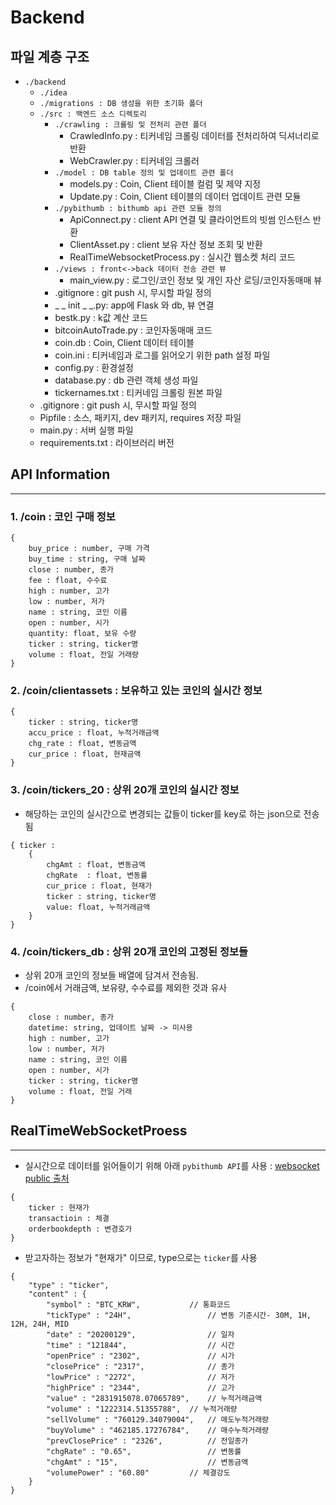 # Backend



## 파일 계층 구조

- `./backend`
  - `./idea`
  - `./migrations : DB 생성을 위한 초기화 폴더`    
  - `./src : 백엔드 소스 디렉토리`
    - `./crawling : 크롤링 및 전처리 관련 폴더` 
      - CrawledInfo.py : 티커네임 크롤링 데이터를 전처리하여 딕셔너리로 반환
      - WebCrawler.py : 티커네임 크롤러
    - `./model : DB table 정의 및 업데이트 관련 폴더`                      
      - models.py : Coin, Client 테이블 컬럼 및 제약 지정   
      - Update.py : Coin, Client 테이블의 데이터 업데이트 관련 모듈      
    - `./pybithumb : bithumb api 관련 모듈 정의` 
      - ApiConnect.py : client API 연결 및 클라이언트의 빗썸 인스턴스 반환
      - ClientAsset.py : client 보유 자산 정보 조회 및 반환
      - RealTimeWebsocketProcess.py : 실시간 웹소켓 처리 코드
    - `./views : front<->back 데이터 전송 관련 뷰 ` 
      - main_view.py : 로그인/코인 정보 및 개인 자산 로딩/코인자동매매 뷰
    - .gitignore : git push 시, 무시할 파일 정의
    - _ _ init _ _.py: app에 Flask 와 db, 뷰 연결
    - bestk.py : k값 계산 코드
    - bitcoinAutoTrade.py : 코인자동매매 코드
    - coin.db : Coin, Client 데이터 테이블
    - coin.ini : 티커네임과 로그를 읽어오기 위한 path 설정 파일 
    - config.py : 환경설정
    - database.py : db 관련 객체 생성 파일
    - tickernames.txt : 티커네임 크롤링 원본 파일
  - .gitignore : git push 시, 무시할 파일 정의
  - Pipfile : 소스, 패키지, dev 패키지, requires 저장 파일
  - main.py : 서버 실행 파일
  - requirements.txt : 라이브러리 버전 



## API Information

------

### 1. /coin : 코인 구매 정보

```
{
	buy_price : number, 구매 가격
	buy_time : string, 구매 날짜
	close : number, 종가
	fee : float, 수수료
	high : number, 고가
	low : number, 저가
	name : string, 코인 이름
	open : number, 시가
	quantity: float, 보유 수량
	ticker : string, ticker명
	volume : float, 전일 거래량
}
```

### 2. /coin/clientassets : 보유하고 있는 코인의 실시간 정보

```
{
	ticker : string, ticker명
	accu_price : float, 누적거래금액
  	chg_rate : float, 변동금액
	cur_price : float, 현재금액
}
```

### 3. /coin/tickers_20 : 상위 20개 코인의 실시간 정보

- 해당하는 코인의 실시간으로 변경되는 값들이 ticker를 key로 하는 json으로 전송됨

```
{ ticker : 
	{
		chgAmt : float, 변동금액
		chgRate  : float, 변동률
		cur_price : float, 현재가
		ticker : string, ticker명
		value: float, 누적거래금액
	}
}
```

### 4. /coin/tickers_db : 상위 20개 코인의 고정된 정보들

* 상위 20개 코인의 정보들 배열에 담겨서 전송됨.
* /coin에서 거래금액, 보유량, 수수료를 제외한 것과 유사

```
{
	close : number, 종가
	datetime: string, 업데이트 날짜 -> 미사용
	high : number, 고가
	low : number, 저가
	name : string, 코인 이름
 	open : number, 시가
	ticker : string, ticker명
	volume : float, 전일 거래
}
```




## RealTimeWebSocketProess
-----------

- 실시간으로 데이터를 읽어들이기 위해 아래 `pybithumb API`를 사용 : [websocket public 출처](https://apidocs.bithumb.com/docs/websocket_public)
```
{
    ticker : 현재가
    transactioin : 체결
    orderbookdepth : 변경호가
}
```	
    
- 받고자하는 정보가 "현재가" 이므로, type으로는 `ticker`를 사용
```
{
	"type" : "ticker",
	"content" : {
		"symbol" : "BTC_KRW",			// 통화코드
		"tickType" : "24H",					// 변동 기준시간- 30M, 1H, 12H, 24H, MID
		"date" : "20200129",				// 일자
		"time" : "121844",					// 시간
		"openPrice" : "2302",				// 시가
		"closePrice" : "2317",				// 종가
		"lowPrice" : "2272",				// 저가
		"highPrice" : "2344",				// 고가
		"value" : "2831915078.07065789",	// 누적거래금액
		"volume" : "1222314.51355788",	// 누적거래량
		"sellVolume" : "760129.34079004",	// 매도누적거래량
		"buyVolume" : "462185.17276784",	// 매수누적거래량
		"prevClosePrice" : "2326",			// 전일종가
		"chgRate" : "0.65",					// 변동률
		"chgAmt" : "15",					// 변동금액
		"volumePower" : "60.80"			// 체결강도
	}
}
```

